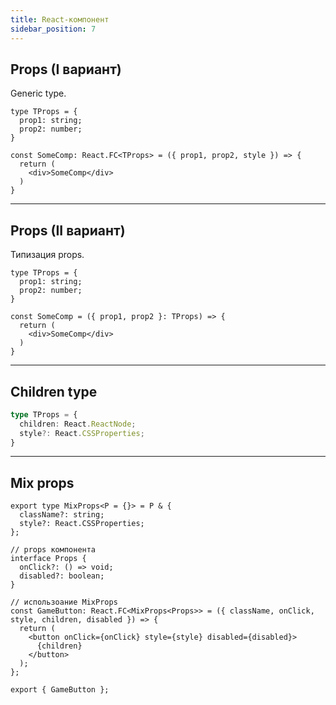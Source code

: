 ```yaml
---
title: React-компонент
sidebar_position: 7
---
```


## Props (I вариант)

Generic type.

```tsx
type TProps = {
  prop1: string;
  prop2: number;
}

const SomeComp: React.FC<TProps> = ({ prop1, prop2, style }) => {
  return (
    <div>SomeComp</div> 
  )
}
```

---

## Props (II вариант)

Типизация props.

```tsx
type TProps = {
  prop1: string;
  prop2: number;
}

const SomeComp = ({ prop1, prop2 }: TProps) => {
  return (
    <div>SomeComp</div> 
  )
}
```

---

## Children type

```ts
type TProps = {
  children: React.ReactNode;
  style?: React.CSSProperties;
}
```

---

## Mix props

```tsx
export type MixProps<P = {}> = P & {
  className?: string;
  style?: React.CSSProperties;
};

// props компонента
interface Props {
  onClick?: () => void;
  disabled?: boolean;
}

// использоание MixProps
const GameButton: React.FC<MixProps<Props>> = ({ className, onClick, style, children, disabled }) => {
  return (
    <button onClick={onClick} style={style} disabled={disabled}>
      {children}
    </button>
  );
};

export { GameButton };
```
